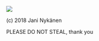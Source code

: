 ![](https://cdn.discordapp.com/attachments/285797060169433091/402033310076895242/cube_with_light.gif)

(c) 2018 Jani Nykänen

PLEASE DO NOT STEAL, thank you